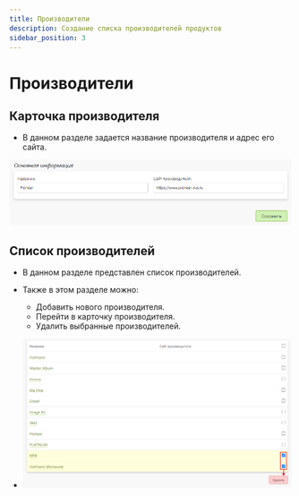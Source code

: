 ```yaml
---
title: Производители
description: Создание списка производителей продуктов
sidebar_position: 3
---
```


# Производители

## Карточка производителя
* В данном разделе задается название производителя и адрес его сайта.

![](../_media/shop/shop22.png)

## Список производителей
* В данном разделе представлен список производителей.

 * Также в этом разделе можно:
    + Добавить нового производителя.
    + Перейти в карточку производителя.
    + Удалить выбранные производителей.
* ![](../_media/shop/shop21.png)